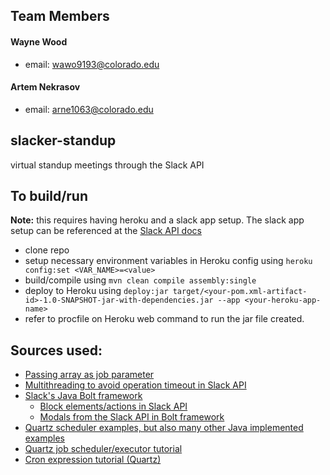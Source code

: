 ## Team Members
#### Wayne Wood 
* email: wawo9193@colorado.edu
 
#### Artem Nekrasov
*  email: arne1063@colorado.edu

## slacker-standup
virtual standup meetings through the Slack API

## To build/run
**Note:** this requires having heroku and a slack app setup. The slack app setup can be referenced at the [Slack API docs](https://api.slack.com/start)
* clone repo
* setup necessary environment variables in Heroku config using `heroku config:set <VAR_NAME>=<value>`
* build/compile using `mvn clean compile assembly:single`
* deploy to Heroku using `deploy:jar target/<your-pom.xml-artifact-id>-1.0-SNAPSHOT-jar-with-dependencies.jar --app <your-heroku-app-name>`
* refer to procfile on Heroku web command to run the jar file created.


## Sources used:
* [Passing array as job parameter](https://stackoverflow.com/a/23148027/10783453)
* [Multithreading to avoid operation timeout in Slack API](https://stackoverflow.com/a/12551542/10783453)
* [Slack's Java Bolt framework](https://api.slack.com/start/building/bolt-java)
    * [Block elements/actions in Slack API](https://api.slack.com/reference/block-kit/block-elements#multi_select )
    * [Modals from the Slack API in Bolt framework](https://api.slack.com/surfaces/modals/using)
* [Quartz scheduler examples, but also many other Java implemented examples](https://www.baeldung.com)
* [Quartz job scheduler/executor tutorial](http://www.quartz-scheduler.org/documentation/2.4.0-SNAPSHOT/tutorials/index.html)
* [Cron expression tutorial (Quartz)](http://www.quartz-scheduler.org/documentation/quartz-2.3.0/tutorials/crontrigger.html)